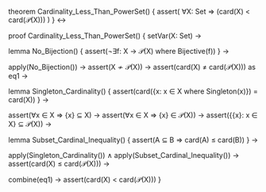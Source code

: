 theorem Cardinality_Less_Than_PowerSet() {
  assert(
    ∀X: Set ⇒ (card(X) < card(𝒫(X)))
  )
} ↔

proof Cardinality_Less_Than_PowerSet() {
  setVar(X: Set) →
  
  lemma No_Bijection() {
    assert(¬∃f: X → 𝒫(X) where Bijective(f))
  } →
  
  apply(No_Bijection()) →
  assert(X ≁ 𝒫(X)) →
  assert(card(X) ≠ card(𝒫(X))) as eq1 →
  
  lemma Singleton_Cardinality() {
    assert(card({x: x ∈ X where Singleton(x)}) = card(X))
  } →
  
  assert(∀x ∈ X ⇒ {x} ⊆ X) →
  assert(∀x ∈ X ⇒ {x} ∈ 𝒫(X)) →
  assert({{x}: x ∈ X} ⊆ 𝒫(X)) →
  
  lemma Subset_Cardinal_Inequality() {
    assert(A ⊆ B ⇒ card(A) ≤ card(B))
  } →
  
  apply(Singleton_Cardinality()) ∧
  apply(Subset_Cardinal_Inequality()) →
  assert(card(X) ≤ card(𝒫(X))) →
  
  combine(eq1) →
  assert(card(X) < card(𝒫(X)))
}